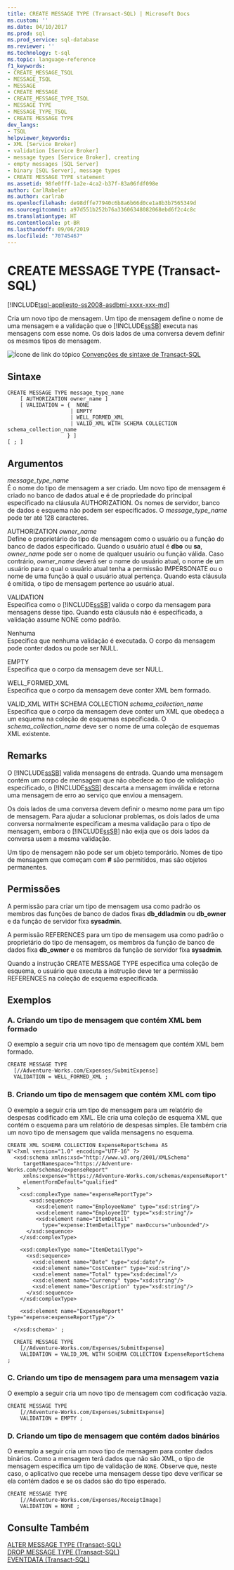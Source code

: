```yaml
---
title: CREATE MESSAGE TYPE (Transact-SQL) | Microsoft Docs
ms.custom: ''
ms.date: 04/10/2017
ms.prod: sql
ms.prod_service: sql-database
ms.reviewer: ''
ms.technology: t-sql
ms.topic: language-reference
f1_keywords:
- CREATE_MESSAGE_TSQL
- MESSAGE_TSQL
- MESSAGE
- CREATE MESSAGE
- CREATE_MESSAGE_TYPE_TSQL
- MESSAGE TYPE
- MESSAGE_TYPE_TSQL
- CREATE MESSAGE TYPE
dev_langs:
- TSQL
helpviewer_keywords:
- XML [Service Broker]
- validation [Service Broker]
- message types [Service Broker], creating
- empty messages [SQL Server]
- binary [SQL Server], message types
- CREATE MESSAGE TYPE statement
ms.assetid: 98fe0fff-1a2e-4ca2-b37f-83a06fdf098e
author: CarlRabeler
ms.author: carlrab
ms.openlocfilehash: de98dffe77940c6b8a6b66d0ce1a8b3b7565349d
ms.sourcegitcommit: a97d551b252b76a33606348082068ebd6f2c4c8c
ms.translationtype: HT
ms.contentlocale: pt-BR
ms.lasthandoff: 09/06/2019
ms.locfileid: "70745467"
---
```

# <a name="create-message-type-transact-sql"></a>CREATE MESSAGE TYPE (Transact-SQL)
[!INCLUDE[tsql-appliesto-ss2008-asdbmi-xxxx-xxx-md](../../includes/tsql-appliesto-ss2008-asdbmi-xxxx-xxx-md.md)]

  Cria um novo tipo de mensagem. Um tipo de mensagem define o nome de uma mensagem e a validação que o [!INCLUDE[ssSB](../../includes/sssb-md.md)] executa nas mensagens com esse nome. Os dois lados de uma conversa devem definir os mesmos tipos de mensagem.  
  
 ![Ícone de link do tópico](../../database-engine/configure-windows/media/topic-link.gif "Ícone de link do tópico") [Convenções de sintaxe de Transact-SQL](../../t-sql/language-elements/transact-sql-syntax-conventions-transact-sql.md)  
  
## <a name="syntax"></a>Sintaxe  
  
```  
CREATE MESSAGE TYPE message_type_name  
    [ AUTHORIZATION owner_name ]  
    [ VALIDATION = {  NONE  
                    | EMPTY   
                    | WELL_FORMED_XML  
                    | VALID_XML WITH SCHEMA COLLECTION schema_collection_name  
                   } ]  
[ ; ]  
```  
  
## <a name="arguments"></a>Argumentos  
 *message_type_name*  
 É o nome do tipo de mensagem a ser criado. Um novo tipo de mensagem é criado no banco de dados atual e é de propriedade do principal especificado na cláusula AUTHORIZATION. Os nomes de servidor, banco de dados e esquema não podem ser especificados. O *message_type_name* pode ter até 128 caracteres.  
  
 AUTHORIZATION *owner_name*  
 Define o proprietário do tipo de mensagem como o usuário ou a função do banco de dados especificado. Quando o usuário atual é **dbo** ou **sa**, *owner_name* pode ser o nome de qualquer usuário ou função válida. Caso contrário, *owner_name* deverá ser o nome do usuário atual, o nome de um usuário para o qual o usuário atual tenha a permissão IMPERSONATE ou o nome de uma função à qual o usuário atual pertença. Quando esta cláusula é omitida, o tipo de mensagem pertence ao usuário atual.  
  
 VALIDATION  
 Especifica como o [!INCLUDE[ssSB](../../includes/sssb-md.md)] valida o corpo da mensagem para mensagens desse tipo. Quando esta cláusula não é especificada, a validação assume NONE como padrão.  
  
 Nenhuma  
 Especifica que nenhuma validação é executada. O corpo da mensagem pode conter dados ou pode ser NULL.  
  
 EMPTY  
 Especifica que o corpo da mensagem deve ser NULL.  
  
 WELL_FORMED_XML  
 Especifica que o corpo da mensagem deve conter XML bem formado.  
  
 VALID_XML WITH SCHEMA COLLECTION *schema_collection_name*  
 Especifica que o corpo da mensagem deve conter um XML que obedeça a um esquema na coleção de esquemas especificada. O *schema_collection_name* deve ser o nome de uma coleção de esquemas XML existente.  
  
## <a name="remarks"></a>Remarks  
 O [!INCLUDE[ssSB](../../includes/sssb-md.md)] valida mensagens de entrada. Quando uma mensagem contém um corpo de mensagem que não obedece ao tipo de validação especificado, o [!INCLUDE[ssSB](../../includes/sssb-md.md)] descarta a mensagem inválida e retorna uma mensagem de erro ao serviço que enviou a mensagem.  
  
 Os dois lados de uma conversa devem definir o mesmo nome para um tipo de mensagem. Para ajudar a solucionar problemas, os dois lados de uma conversa normalmente especificam a mesma validação para o tipo de mensagem, embora o [!INCLUDE[ssSB](../../includes/sssb-md.md)] não exija que os dois lados da conversa usem a mesma validação.  
  
 Um tipo de mensagem não pode ser um objeto temporário. Nomes de tipo de mensagem que começam com **#** são permitidos, mas são objetos permanentes.  
  
## <a name="permissions"></a>Permissões  
 A permissão para criar um tipo de mensagem usa como padrão os membros das funções de banco de dados fixas **db_ddladmin** ou **db_owner** e da função de servidor fixa **sysadmin**.  
  
 A permissão REFERENCES para um tipo de mensagem usa como padrão o proprietário do tipo de mensagem, os membros da função de banco de dados fixa **db_owner** e os membros da função de servidor fixa **sysadmin**.  
  
 Quando a instrução CREATE MESSAGE TYPE especifica uma coleção de esquema, o usuário que executa a instrução deve ter a permissão REFERENCES na coleção de esquema especificada.  
  
## <a name="examples"></a>Exemplos  
  
### <a name="a-creating-a-message-type-containing-well-formed-xml"></a>A. Criando um tipo de mensagem que contém XML bem formado  
 O exemplo a seguir cria um novo tipo de mensagem que contém XML bem formado.  
  
```  
CREATE MESSAGE TYPE  
  [//Adventure-Works.com/Expenses/SubmitExpense]  
  VALIDATION = WELL_FORMED_XML ;     
```  
  
### <a name="b-creating-a-message-type-containing-typed-xml"></a>B. Criando um tipo de mensagem que contém XML com tipo  
 O exemplo a seguir cria um tipo de mensagem para um relatório de despesas codificado em XML. Ele cria uma coleção de esquema XML que contém o esquema para um relatório de despesas simples. Ele também cria um novo tipo de mensagem que valida mensagens no esquema.  
  
```  
CREATE XML SCHEMA COLLECTION ExpenseReportSchema AS  
N'<?xml version="1.0" encoding="UTF-16" ?>  
  <xsd:schema xmlns:xsd="http://www.w3.org/2001/XMLSchema"  
     targetNamespace="https://Adventure-Works.com/schemas/expenseReport"  
     xmlns:expense="https://Adventure-Works.com/schemas/expenseReport"  
     elementFormDefault="qualified"  
   >   
    <xsd:complexType name="expenseReportType">  
       <xsd:sequence>  
         <xsd:element name="EmployeeName" type="xsd:string"/>  
         <xsd:element name="EmployeeID" type="xsd:string"/>  
         <xsd:element name="ItemDetail"  
           type="expense:ItemDetailType" maxOccurs="unbounded"/>  
      </xsd:sequence>  
    </xsd:complexType>  
  
    <xsd:complexType name="ItemDetailType">  
      <xsd:sequence>  
        <xsd:element name="Date" type="xsd:date"/>  
        <xsd:element name="CostCenter" type="xsd:string"/>  
        <xsd:element name="Total" type="xsd:decimal"/>  
        <xsd:element name="Currency" type="xsd:string"/>  
        <xsd:element name="Description" type="xsd:string"/>  
      </xsd:sequence>  
    </xsd:complexType>  
  
    <xsd:element name="ExpenseReport" type="expense:expenseReportType"/>  
  
  </xsd:schema>' ;  
  
  CREATE MESSAGE TYPE  
    [//Adventure-Works.com/Expenses/SubmitExpense]  
    VALIDATION = VALID_XML WITH SCHEMA COLLECTION ExpenseReportSchema ;  
```  
  
### <a name="c-creating-a-message-type-for-an-empty-message"></a>C. Criando um tipo de mensagem para uma mensagem vazia  
 O exemplo a seguir cria um novo tipo de mensagem com codificação vazia.  
  
```  
CREATE MESSAGE TYPE  
    [//Adventure-Works.com/Expenses/SubmitExpense]  
    VALIDATION = EMPTY ;  
```  
  
### <a name="d-creating-a-message-type-containing-binary-data"></a>D. Criando um tipo de mensagem que contém dados binários  
 O exemplo a seguir cria um novo tipo de mensagem para conter dados binários. Como a mensagem terá dados que não são XML, o tipo de mensagem especifica um tipo de validação de `NONE`. Observe que, neste caso, o aplicativo que recebe uma mensagem desse tipo deve verificar se ela contém dados e se os dados são do tipo esperado.  
  
```  
CREATE MESSAGE TYPE  
    [//Adventure-Works.com/Expenses/ReceiptImage]  
    VALIDATION = NONE ;  
```  
  
## <a name="see-also"></a>Consulte Também  
 [ALTER MESSAGE TYPE &#40;Transact-SQL&#41;](../../t-sql/statements/alter-message-type-transact-sql.md)   
 [DROP MESSAGE TYPE &#40;Transact-SQL&#41;](../../t-sql/statements/drop-message-type-transact-sql.md)   
 [EVENTDATA &#40;Transact-SQL&#41;](../../t-sql/functions/eventdata-transact-sql.md)  
  
  
